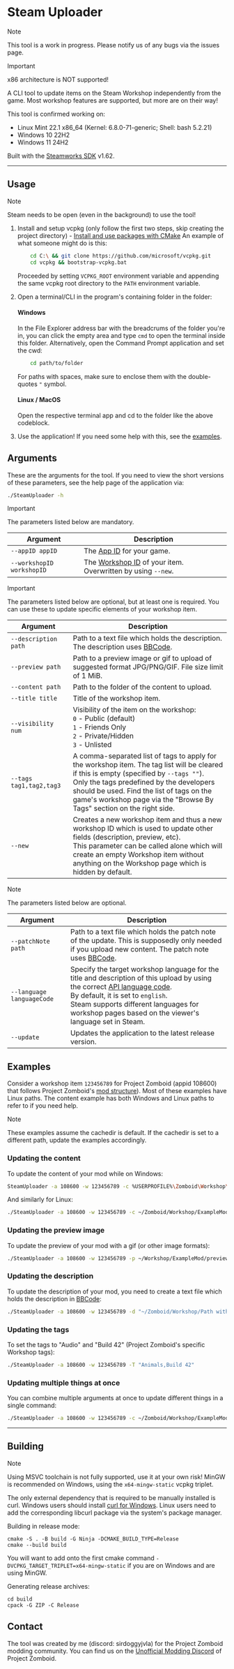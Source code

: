 # Steam Uploader

> [!NOTE]
> This tool is a work in progress. Please notify us of any bugs via the issues page.

> [!IMPORTANT]
> x86 architecture is NOT supported!

A CLI tool to update items on the Steam Workshop independently from the game.
Most workshop features are supported, but more are on their way!

This tool is confirmed working on:

- Linux Mint 22.1 x86_64 (Kernel: 6.8.0-71-generic; Shell: bash 5.2.21)
- Windows 10 22H2
- Windows 11 24H2

Built with the [Steamworks SDK](https://partner.steamgames.com/doc/sdk) v1.62.

---

## Usage

> [!NOTE]
> Steam needs to be open (even in the background) to use the tool!

1. Install and setup vcpkg (only follow the first two steps, skip creating the project directory) - [Install and use packages with CMake](https://learn.microsoft.com/en-us/vcpkg/get_started/get-started)
   An example of what someone might do is this:
   
   ```bash
       cd C:\ && git clone https://github.com/microsoft/vcpkg.git
       cd vcpkg && bootstrap-vcpkg.bat
   ```
   
   Proceeded by setting `VCPKG_ROOT` environment variable and appending the same vcpkg root directory to the `PATH` environment variable.

2. Open a terminal/CLI in the program's containing folder in the folder:
   
   #### Windows
   
    In the File Explorer address bar with the breadcrums of the folder you're in, you can click the empty area and type `cmd` to open the terminal inside this folder.
    Alternatively, open the Command Prompt application and set the cwd:
   
   ```bash
       cd path/to/folder
   ```
   
    For paths with spaces, make sure to enclose them with the double-quotes `"` symbol.
   
   #### Linux / MacOS
   
    Open the respective terminal app and cd to the folder like the above codeblock.

3. Use the application! If you need some help with this, see the [examples](#examples).

## Arguments

These are the arguments for the tool.
If you need to view the short versions of these parameters, see the help page of the application via:

```bash
./SteamUploader -h
```

> [!IMPORTANT]
> The parameters listed below are mandatory.

| Argument                  | Description                                                                                        |
| ------------------------- | -------------------------------------------------------------------------------------------------- |
| `--appID appID`           | The [App ID](https://pzwiki.net/wiki/App_ID) for your game.                                        |
| `--workshopID workshopID` | The [Workshop ID](https://pzwiki.net/wiki/Workshop_ID) of your item. Overwritten by using `--new`. |

> [!IMPORTANT]
> The parameters listed below are optional, but at least one is required.
> You can use these to update specific elements of your workshop item.

| Argument                | Description                                                                                                                                                                                                                                                                                                   |
| ----------------------- | ------------------------------------------------------------------------------------------------------------------------------------------------------------------------------------------------------------------------------------------------------------------------------------------------------------- |
| `--description path`    | Path to a text file which holds the description. The description uses [BBCode](https://pzwiki.net/wiki/BBCode).                                                                                                                                                                                               |
| `--preview path`        | Path to a preview image or gif to upload of suggested format JPG/PNG/GIF. File size limit of 1 MiB.                                                                                                                                                                                                           |
| `--content path`        | Path to the folder of the content to upload.                                                                                                                                                                                                                                                                  |
| `--title title`         | Title of the workshop item.                                                                                                                                                                                                                                                                                   |
| `--visibility num`      | Visibility of the item on the workshop:<br/>`0` - Public (default)<br/>`1` - Friends Only<br/>`2` - Private/Hidden<br/>`3` - Unlisted                                                                                                                                                                         |
| `--tags tag1,tag2,tag3` | A comma-separated list of tags to apply for the workshop item. The tag list will be cleared if this is empty (specified by `--tags ""`).<br/>Only the tags predefined by the developers should be used. Find the list of tags on the game's workshop page via the "Browse By Tags" section on the right side. |
| `--new`                 | Creates a new workshop item and thus a new workshop ID which is used to update other fields (description, preview, etc).<br/>This parameter can be called alone which will create an empty Workshop item without anything on the Workshop page which is hidden by default.                                    |

> [!NOTE]
> The parameters listed below are optional.

| Argument                  | Description                                                                                                                                                                                                                                                                                                                                 |
| ------------------------- | ------------------------------------------------------------------------------------------------------------------------------------------------------------------------------------------------------------------------------------------------------------------------------------------------------------------------------------------- |
| `--patchNote path`        | Path to a text file which holds the patch note of the update. This is supposedly only needed if you upload new content. The patch note uses [BBCode](https://pzwiki.net/wiki/BBCode).                                                                                                                                                       |
| `--language languageCode` | Specify the target workshop language for the title and description of this upload by using the correct [API language code](https://partner.steamgames.com/doc/store/localization/languages).<br/>By default, it is set to `english`.<br/>Steam supports different languages for workshop pages based on the viewer's language set in Steam. |
| `--update`                | Updates the application to the latest release version.                                                                                                                                                                                                                                                                                      |

## Examples

Consider a workshop item `123456789` for Project Zomboid (appid 108600) that follows Project Zomboid's [mod structure](https://pzwiki.net/wiki/Mod_structure)).
Most of these examples have Linux paths. The content example has both Windows and Linux paths to refer to if you need help.

> [!NOTE]
> These examples assume the cachedir is default. If the cachedir is set to a different path, update the examples accordingly.

### Updating the content

To update the content of your mod while on Windows:

```bash
SteamUploader -a 108600 -w 123456789 -c %USERPROFILE%\Zomboid\Workshop\ExampleMod\Contents
```

And similarly for Linux:

```bash
./SteamUploader -a 108600 -w 123456789 -c ~/Zomboid/Workshop/ExampleMod/Contents
```

### Updating the preview image

To update the preview of your mod with a gif (or other image formats):

```bash
./SteamUploader -a 108600 -w 123456789 -p ~/Workshop/ExampleMod/preview.gif
```

### Updating the description

To update the description of your mod, you need to create a text file which holds the description in [BBCode](https://pzwiki.net/wiki/BBCode):

```bash
./SteamUploader -a 108600 -w 123456789 -d "~/Zomboid/Workshop/Path with space/description.txt"
```

### Updating the tags

To set the tags to "Audio" and "Build 42" (Project Zomboid's specific Workshop tags):

```bash
./SteamUploader -a 108600 -w 123456789 -T "Animals,Build 42"
```

### Updating multiple things at once

You can combine multiple arguments at once to update different things in a single command:

```bash
./SteamUploader -a 108600 -w 123456789 -c ~/Zomboid/Workshop/ExampleMod/Contents -p ~/Zomboid/Workshop/ExampleMod/preview.gif -T "Animals,Build 42"
```

---

## Building

> [!NOTE]
> Using MSVC toolchain is not fully supported, use it at your own risk! MinGW is recommended on Windows, using the `x64-mingw-static` vcpkg triplet.

The only external dependency that is required to be manually installed is curl.
Windows users should install [curl for Windows](https://curl.se/windows/).
Linux users need to add the corresponding libcurl package via the system's package manager.

Building in release mode:

```shell
cmake -S . -B build -G Ninja -DCMAKE_BUILD_TYPE=Release
cmake --build build
```

You will want to add onto the first cmake command `-DVCPKG_TARGET_TRIPLET=x64-mingw-static` if you are on Windows and are using MinGW.

Generating release archives:

```shell
cd build
cpack -G ZIP -C Release
```

## Contact

The tool was created by me (discord: sirdoggyjvla) for the Project Zomboid modding community.
You can find us on the [Unofficial Modding Discord](https://pzwiki.net/wiki/Unofficial_Modding_Discord) of Project Zomboid.

